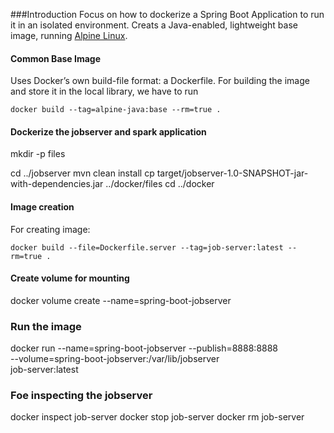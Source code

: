 ###Introduction
 Focus on how to dockerize a Spring Boot Application to run it in an isolated environment. Creats a Java-enabled, lightweight base image, running [Alpine Linux](https://hub.docker.com/_/alpine/).
 
#### Common Base Image

Uses Docker’s own build-file format: a Dockerfile. For building the image and store it in the local library, we have to run

```docker build --tag=alpine-java:base --rm=true .```

#### Dockerize the jobserver and spark application
mkdir -p files

cd ../jobserver
mvn clean install 
cp target/jobserver-1.0-SNAPSHOT-jar-with-dependencies.jar ../docker/files
cd ../docker


#### Image creation
For creating image:

```docker build --file=Dockerfile.server --tag=job-server:latest --rm=true . ```

#### Create volume for mounting
docker volume create --name=spring-boot-jobserver

### Run the image 
 docker run --name=spring-boot-jobserver --publish=8888:8888 \
     --volume=spring-boot-jobserver:/var/lib/jobserver \
     job-server:latest
     
### Foe inspecting the jobserver
docker inspect job-server
docker stop job-server
docker rm job-server
     